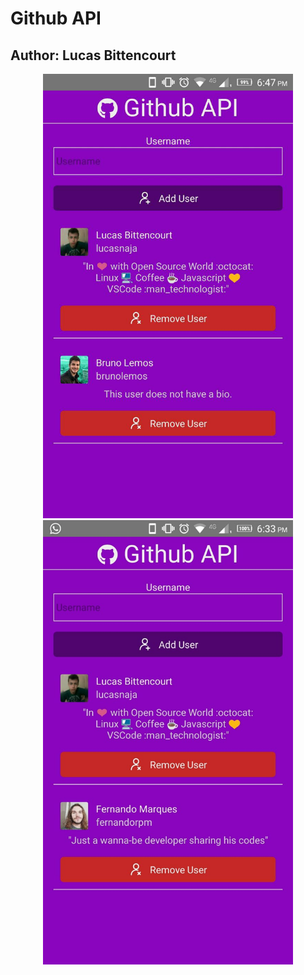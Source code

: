 # Github API

## Author: Lucas Bittencourt

<center>
  <img width="400" src="images/img01.jpg">
  <img width="400" src="images/img02.jpeg">
</center>
